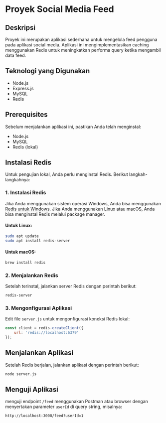 # Proyek Social Media Feed

## Deskripsi
Proyek ini merupakan aplikasi sederhana untuk mengelola feed pengguna pada aplikasi social media. Aplikasi ini mengimplementasikan caching menggunakan Redis untuk meningkatkan performa query ketika mengambil data feed.

## Teknologi yang Digunakan
- Node.js
- Express.js
- MySQL
- Redis

## Prerequisites
Sebelum menjalankan aplikasi ini, pastikan Anda telah menginstal:
- Node.js
- MySQL
- Redis (lokal)

## Instalasi Redis
Untuk pengujian lokal, Anda perlu menginstal Redis. Berikut langkah-langkahnya:

### 1. Instalasi Redis
Jika Anda menggunakan sistem operasi Windows, Anda bisa menggunakan [Redis untuk Windows](https://github.com/microsoftarchive/redis/releases). Jika Anda menggunakan Linux atau macOS, Anda bisa menginstal Redis melalui package manager.

#### Untuk Linux:
```bash
sudo apt update
sudo apt install redis-server
```

#### Untuk macOS:
```bash
brew install redis
```

### 2. Menjalankan Redis
Setelah terinstal, jalankan server Redis dengan perintah berikut:
```bash
redis-server
```

### 3. Mengonfigurasi Aplikasi
Edit file `server.js` untuk mengonfigurasi koneksi Redis lokal:
```javascript
const client = redis.createClient({
    url: 'redis://localhost:6379' 
});
```

## Menjalankan Aplikasi
Setelah Redis berjalan, jalankan aplikasi dengan perintah berikut:
```bash
node server.js
```

## Menguji Aplikasi
menguji endpoint `/feed` menggunakan Postman atau browser dengan menyertakan parameter `userId` di query string, misalnya:
```
http://localhost:3000/feed?userId=1
```

